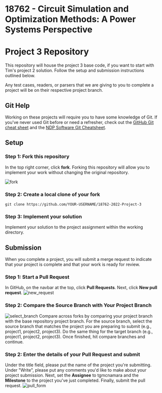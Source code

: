 # 18762 - Circuit Simulation and Optimization Methods: A Power Systems Perspective
# Project 3 Repository

This repository will house the project 3 base code, if you want to start with Tim's project 2 solution. Follow the setup and submission instructions outlined below.


Any test cases, readers, or parsers that we are giving to you to complete a project will be on their respective 
project branch.

## Git Help
Working on these projects will require you to have some knowledge of Git. If you've never used Git before or need a 
refresher, check out the [GitHub Git cheat sheet](docs/git-cheat-sheet-education.pdf) and the [NDP Software Git 
Cheatsheet](http://ndpsoftware.com/git-cheatsheet.html#loc=workspace;).

## Setup
### Step 1: Fork this repository

In the top right corner, click **fork**. Forking this repository will allow you to implement your work without 
changing the original repository.

![fork](docs/media/GitHub-Fork.png)


### Step 2: Create a local clone of your fork
```
git clone https://github.com/YOUR-USERNAME/18762-2022-Project-3
```

### Step 3: Implement your solution
Implement your solution to the project assignment within the working directory.

## Submission
When you complete a project, you will submit a merge request to indicate that your project is complete and that your 
work is ready for review.
### Step 1: Start a Pull Request
In GitHub, on the navbar at the top, click **Pull Requests**.
Next, click **New pull request**.
![new_request](docs/media/GitHub-NewPullRequest.png)

### Step 2: Compare the Source Branch with Your Project Branch
![select_branch](docs/media/GitHub-Select_Source_Target.png)
Compare across forks by comparing your project branch with the base repository project branch. For the source branch, 
select the source branch that matches the project you are preparing to submit (e.g., project1, project2, project3). 
Do the same thing for the target branch (e.g., project1, project2, project3). Once finished, hit compare branches and 
continue.

### Step 2: Enter the details of your Pull Request and submit
Under the title field, please put the name of the project you're submitting. Under "Write", please put any 
comments you'd like to make about your project submission. Next, set the **Assignee** to tgmcnamara and 
the **Milestone** to the project you've just completed. Finally, submit the pull request.
![pull_form](docs/media/GitHub-PullRequest-Title-Description.png)